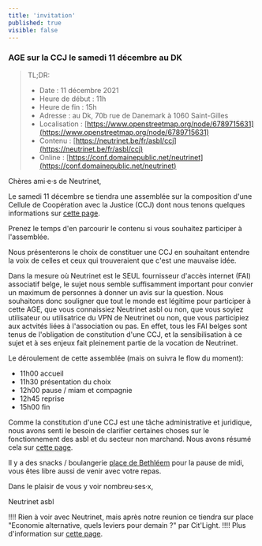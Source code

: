 ```yaml
---
title: 'invitation'
published: true
visible: false
---
```

### AGE sur la CCJ le samedi 11 décembre au DK

> TL;DR:
>
> - Date : 11 décembre 2021
> - Heure de début : 11h
> - Heure de fin : 15h
> - Adresse : au Dk, 70b rue de Danemark à 1060 Saint-Gilles
> - Localisation : [https://www.openstreetmap.org/node/6789715631](https://www.openstreetmap.org/node/6789715631)
> - Contenu : [https://neutrinet.be/fr/asbl/ccj](https://neutrinet.be/fr/asbl/ccj)
> - Online : [https://conf.domainepublic.net/neutrinet](https://conf.domainepublic.net/neutrinet)

Chères ami·e·s de Neutrinet,

Le samedi 11 décembre se tiendra une assemblée sur la composition d'une Cellule de Coopération avec la Justice (CCJ) dont nous tenons quelques informations sur [cette page](/ccj).

Prenez le temps d'en parcourir le contenu si vous souhaitez participer à l'assemblée.

Nous présenterons le choix de constituer une CCJ en souhaitant entendre la voix de celles et ceux qui trouveraient que c'est une mauvaise idée.

Dans la mesure où Neutrinet est le SEUL fournisseur d'accès internet (FAI) associatif belge, le sujet nous semble suffisamment important pour convier un maximum de personnes à donner un avis sur la question. Nous souhaitons donc souligner que tout le monde est légitime pour participer à cette AGE, que vous connaissiez Neutrinet asbl ou non, que vous soyiez utilisateur ou utilisatrice du VPN de Neutrinet ou non, que vous participiez aux actvités liées à l'association ou pas. En effet, tous les FAI belges sont tenus de l'obligation de constitution d'une CCJ, et la sensibilisation à ce sujet et à ses enjeux fait pleinement partie de la vocation de Neutrinet.

Le déroulement de cette assemblée (mais on suivra le flow du moment):

- 11h00 accueil
- 11h30 présentation du choix
- 12h00 pause / miam et compagnie
- 12h45 reprise
- 15h00 fin

Comme la constitution d'une CCJ est une tâche administrative et juridique, nous avons senti le besoin de clarifier certaines choses sur le fonctionnement des asbl et du secteur non marchand. Nous avons résumé cela sur [cette page](/asbl).

Il y a des snacks / boulangerie [place de Bethléem](https://www.openstreetmap.org/way/30110468#map=18/50.83056/4.33855) pour la pause de midi, vous êtes libre aussi de venir avec votre repas.

Dans le plaisir de vous y voir nombreu·ses·x,

Neutrinet asbl

!!!! Rien à voir avec Neutrinet, mais après notre reunion ce tiendra sur place "Economie alternative, quels leviers pour demain ?" par Cit'Light.
!!!! Plus d'information sur [cette page](https://www.eventbrite.fr/e/billets-economie-alternative-quels-leviers-pour-demain-206813172767).
